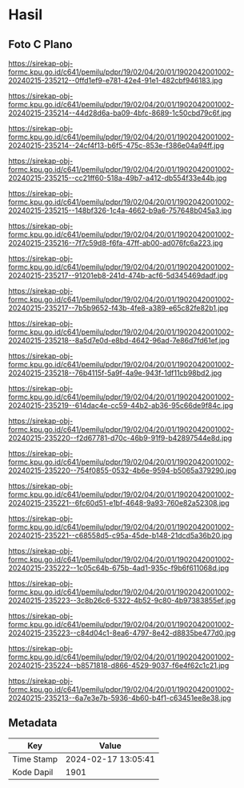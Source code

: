 # Hasil

## Foto C Plano

https://sirekap-obj-formc.kpu.go.id/c641/pemilu/pdpr/19/02/04/20/01/1902042001002-20240215-235212--0ffd1ef9-e781-42e4-91e1-482cbf946183.jpg

https://sirekap-obj-formc.kpu.go.id/c641/pemilu/pdpr/19/02/04/20/01/1902042001002-20240215-235214--44d28d6a-ba09-4bfc-8689-1c50cbd79c6f.jpg

https://sirekap-obj-formc.kpu.go.id/c641/pemilu/pdpr/19/02/04/20/01/1902042001002-20240215-235214--24cf4f13-b6f5-475c-853e-f386e04a94ff.jpg

https://sirekap-obj-formc.kpu.go.id/c641/pemilu/pdpr/19/02/04/20/01/1902042001002-20240215-235215--cc21ff60-518a-49b7-a412-db554f33e44b.jpg

https://sirekap-obj-formc.kpu.go.id/c641/pemilu/pdpr/19/02/04/20/01/1902042001002-20240215-235215--148bf326-1c4a-4662-b9a6-757648b045a3.jpg

https://sirekap-obj-formc.kpu.go.id/c641/pemilu/pdpr/19/02/04/20/01/1902042001002-20240215-235216--7f7c59d8-f6fa-47ff-ab00-ad076fc6a223.jpg

https://sirekap-obj-formc.kpu.go.id/c641/pemilu/pdpr/19/02/04/20/01/1902042001002-20240215-235217--91201eb8-241d-474b-acf6-5d345469dadf.jpg

https://sirekap-obj-formc.kpu.go.id/c641/pemilu/pdpr/19/02/04/20/01/1902042001002-20240215-235217--7b5b9652-f43b-4fe8-a389-e65c82fe82b1.jpg

https://sirekap-obj-formc.kpu.go.id/c641/pemilu/pdpr/19/02/04/20/01/1902042001002-20240215-235218--8a5d7e0d-e8bd-4642-96ad-7e86d7fd61ef.jpg

https://sirekap-obj-formc.kpu.go.id/c641/pemilu/pdpr/19/02/04/20/01/1902042001002-20240215-235218--76b4115f-5a9f-4a9e-943f-1df11cb98bd2.jpg

https://sirekap-obj-formc.kpu.go.id/c641/pemilu/pdpr/19/02/04/20/01/1902042001002-20240215-235219--614dac4e-cc59-44b2-ab36-95c66de9f84c.jpg

https://sirekap-obj-formc.kpu.go.id/c641/pemilu/pdpr/19/02/04/20/01/1902042001002-20240215-235220--f2d67781-d70c-46b9-91f9-b42897544e8d.jpg

https://sirekap-obj-formc.kpu.go.id/c641/pemilu/pdpr/19/02/04/20/01/1902042001002-20240215-235220--754f0855-0532-4b6e-9594-b5065a379290.jpg

https://sirekap-obj-formc.kpu.go.id/c641/pemilu/pdpr/19/02/04/20/01/1902042001002-20240215-235221--6fc60d51-e1bf-4648-9a93-760e82a52308.jpg

https://sirekap-obj-formc.kpu.go.id/c641/pemilu/pdpr/19/02/04/20/01/1902042001002-20240215-235221--c68558d5-c95a-45de-b148-21dcd5a36b20.jpg

https://sirekap-obj-formc.kpu.go.id/c641/pemilu/pdpr/19/02/04/20/01/1902042001002-20240215-235222--1c05c64b-675b-4ad1-935c-f9b6f611068d.jpg

https://sirekap-obj-formc.kpu.go.id/c641/pemilu/pdpr/19/02/04/20/01/1902042001002-20240215-235223--3c8b26c6-5322-4b52-9c80-4b97383855ef.jpg

https://sirekap-obj-formc.kpu.go.id/c641/pemilu/pdpr/19/02/04/20/01/1902042001002-20240215-235223--c84d04c1-8ea6-4797-8e42-d8835be477d0.jpg

https://sirekap-obj-formc.kpu.go.id/c641/pemilu/pdpr/19/02/04/20/01/1902042001002-20240215-235224--b8571818-d866-4529-9037-f6e4f62c1c21.jpg

https://sirekap-obj-formc.kpu.go.id/c641/pemilu/pdpr/19/02/04/20/01/1902042001002-20240215-235213--6a7e3e7b-5936-4b60-b4f1-c63451ee8e38.jpg


## Metadata

| Key        | Value               |
| ---------- | ------------------- |
| Time Stamp | 2024-02-17 13:05:41 |
| Kode Dapil | 1901                |



